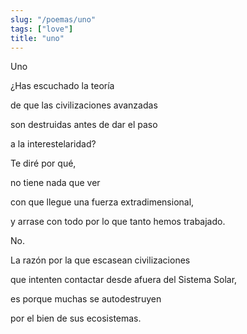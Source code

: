 ```yaml
---
slug: "/poemas/uno"
tags: ["love"]
title: "uno"
---
```

Uno

¿Has escuchado la teoría

de que las civilizaciones avanzadas

son destruidas antes de dar el paso 

a la interestelaridad?

Te diré por qué,

no tiene nada que ver 

con que llegue una fuerza extradimensional,

y arrase con todo por lo que tanto hemos trabajado.

No.

La razón por la que escasean civilizaciones

que intenten contactar desde afuera del Sistema Solar,

es porque muchas se autodestruyen

por el bien de sus ecosistemas.